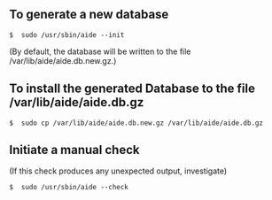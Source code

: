 ## To generate a new database 
	$  sudo /usr/sbin/aide --init

 (By default, the database will be written to the file /var/lib/aide/aide.db.new.gz.)

## To install the generated Database to the file /var/lib/aide/aide.db.gz
	$  sudo cp /var/lib/aide/aide.db.new.gz /var/lib/aide/aide.db.gz

## Initiate a manual check 
(If this check produces any unexpected output, investigate)

	$  sudo /usr/sbin/aide --check
